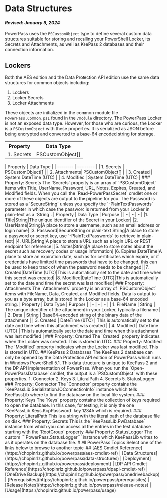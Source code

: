 # Data Structures
#### _Revised: January 9, 2024_
PowerPass uses the `PSCustomObject` type to define several custom data structures suitable for storing and recalling your PowerShell Locker, its Secrets and Attachments, as well as KeePass 2 databases and their connection information.
## Lockers
Both the AES edition and the Data Protection API edition use the same data structures for common objects including:
1. Lockers
2. Locker Secrets
3. Locker Attachments  

These objects are initialized in the common module file `PowerPass.Common.ps1` found in the `/module` directory.
The PowerPass Locker is not an exposed data type.
However, for those who are curious, the Locker is a `PSCustomObject` with these properties.
It is serialized as JSON before being encrypted and converted to a base-64 encoded string for storage.
<table>
<tr><th>Property</th><th>Data Type</th></tr>
<tr><td>1. Secrets</td><td>PSCustomObject[]</td></tr>
</table>
| Property | Data Type |
| -------- | --------- |
| 1. Secrets | PSCustomObject[] |
| 2. Attachments| PSCustomObject[] |
| 3. Created | System.DateTime (UTC) |
| 4. Modified | System.DateTime (UTC) |
### Property: Secrets
The `Secrets` property is an array of `PSCustomObject` items with Title, UserName, Password, URL, Notes, Expires, Created, and Modified fields. When you call the `Read-PowerPassSecret` cmdlet one or more of these objects are output to the pipeline for you. The Password is stored as a `SecureString` unless you specify the `-PlainTextPasswords` parameter in which case the password is returned from your Locker in plain-text as a `String`.
| Property | Data Type | Purpose |
| - | - | - |
|1. Title|String|The unique identifier of the Secret in your Locker|
|2. UserName|String|A place to store a username, such as an email address or login name|
|3. Password|SecureString or plain-text String|A place to store a password or secret key, use `-PlainTextPasswords` to retrieve in plain-text|
|4. URL|String|A place to store a URL such as a login URL or REST endpoint for reference|
|5. Notes|String|A place to store notes about the secret such as recovery codes or usage information|
|6. Expires|DateTime|A place to store an expiration date, such as for certificates which expire, or if credentials have limited time passwords that have to be changed, this can be used to keep track of when the password needs to be changed|
|7. Created|DateTime (UTC)|This is automatically set to the date and time when this secret was created|
|8. Modified|DateTime (UTC)|This is automatically set to the date and time the secret was last modified|
### Property: Attachments
The `Attachments` property is an array of `PSCustomObject` items with FileName, Data, Created, and Modified fields. Data is output to you as a byte array, but is stored in the Locker as a base-64 encoded string.
| Property | Data Type | Purpose |
| - | - | - |
| 1. FileName | String | The unique identifier of the attachment in your Locker, typically a filename |
| 2. Data | String | Base64-encoded string of the binary data of the attachment |
| 3. Created | DateTime (UTC) | This is automatically set to the date and time when this attachment was created |
| 4. Modified | DateTime (UTC) | This is automatically set to the date and time when this attachment was last modified |
### Property: Created
The `Created` property indicates when the Locker was created. This is stored in UTC.
### Property: Modified
The `Modified` property indicates when the Locker was last modified. This is stored in UTC.
## KeePass 2 Databases
The KeePass 2 database can only be opened by the Data Protection API edition of PowerPass which runs in Windows PowerShell 5.1.
This data structure is unique to KeePass 2 and the DP API implementation of PowerPass.
When you run the `Open-PowerPassDatabase` cmdlet, the output is a `PSCustomObject` with these properties.
1. Connector
2. Keys
3. LiteralPath
4. Secrets
5. StatusLogger
### Property: Connector
The `Connector` property contains the `KeePassLib.Serialization.IOConnectionInfo` instance which tells KeePassLib where to find the database on the local file system.
### Property: Keys
The `Keys` property contains the collection of keys required to open the database. In this case, for testing, it is only the one `KeePassLib.Keys.KcpPassword` key 12345 which is required.
### Property: LiteralPath
This is a string with the literal path of the database file on disk.
### Property: Secrets
This is the `KeePassLib.PwDatabase` instance from which you can access all the entries in the test database starting with the `RootGroup` property.
### Property: StatusLogger
The custom ```PowerPass.StatusLogger``` instance which KeePassLib writes to as it operates on the database file.
# All PowerPass Topics
Select one of the links below to browse to another topic.
## [AES Cmdlet Reference](https://chopinrlz.github.io/powerpass/aes-cmdlet-ref) | [Data Structures](https://chopinrlz.github.io/powerpass/data-structures) | [Deployment](https://chopinrlz.github.io/powerpass/deployment) | [DP API Cmdlet Reference](https://chopinrlz.github.io/powerpass/dpapi-cmdlet-ref) | [OneDrive Backup](https://chopinrlz.github.io/powerpass/onedrivebackup) | [Prerequisites](https://chopinrlz.github.io/powerpass/prerequisites) | [Release Notes](https://chopinrlz.github.io/powerpass/release-notes) | [Usage](https://chopinrlz.github.io/powerpass/usage)